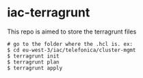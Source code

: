 # iac-terragrunt
This repo is aimed to store the terragrunt files

```
# go to the folder where the .hcl is. ex:
$ cd eu-west-3/iac/telefonica/cluster-mgmt
$ terragrunt init
$ terragrunt plan
$ terragrunt apply
```